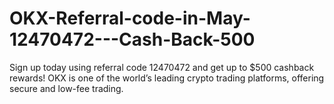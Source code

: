 # OKX-Referral-code-in-May-12470472---Cash-Back-500
Sign up today using referral code 12470472 and get up to $500 cashback rewards! OKX is one of the world’s leading crypto trading platforms, offering secure and low-fee trading.
